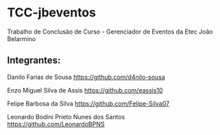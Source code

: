 # TCC-jbeventos
Trabalho de Conclusão de Curso - Gerenciador de Eventos da Etec João Belarmino

## Integrantes: 

Danilo Farias de Sousa
https://github.com/d4nilo-sousa

Enzo Miguel Silva de Assis
https://github.com/eassis10

Felipe Barbosa da Silva
https://github.com/Felipe-Silva07

Leonardo Bodini Prieto Nunes dos Santos
https://github.com/LeonardoBPNS


